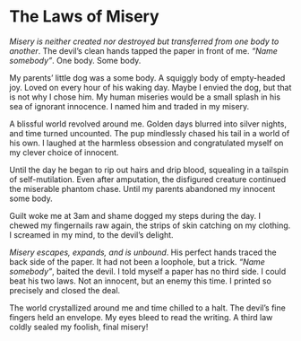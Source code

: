 # The Laws of Misery

*Misery is neither created nor destroyed but transferred from one body to another*. The devil’s clean hands tapped the paper in front of me. *“Name somebody”*. One body. Some body.  
  
My parents’ little dog was a some body. A squiggly body of empty-headed joy.  Loved on every hour of his waking day. Maybe I envied the dog, but that is not why I chose him. My human miseries would be a small splash in his sea of ignorant innocence. I named him and traded in my misery.  
  
A blissful world revolved around me. Golden days blurred into silver nights, and time turned uncounted. The pup mindlessly chased his tail in a world of his own. I laughed at the harmless obsession and congratulated myself on my clever choice of innocent.  
  
Until the day he began to rip out hairs and drip blood, squealing in a tailspin of self-mutilation. Even after amputation, the disfigured creature continued the miserable phantom chase. Until my parents abandoned my innocent some body.  
  
Guilt woke me at 3am and shame dogged my steps during the day. I chewed my fingernails raw again, the strips of skin catching on my clothing. I screamed in my mind, to the devil’s delight.  
  
*Misery escapes, expands, and is unbound*. His perfect hands traced the back side of the paper. It had not been a loophole, but a trick. *“Name somebody”*, baited the devil. I told myself a paper has no third side. I could beat his two laws. Not an innocent, but an enemy this time. I printed so precisely and closed the deal.  
  
The world crystallized around me and time chilled to a halt. The devil’s fine fingers held an envelope.  My eyes bleed to read the writing. A third law coldly sealed my foolish, final misery!  